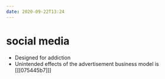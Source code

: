 ```yaml
---
date: 2020-09-22T13:24
---
```


# social media


- Designed for addiction
- Unintended effects of the advertisement business model is [[[075445b7]]]
